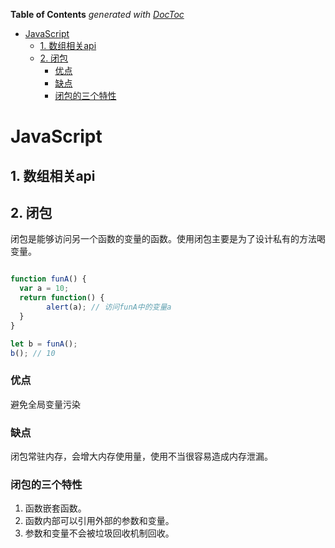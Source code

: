<!-- START doctoc generated TOC please keep comment here to allow auto update -->
<!-- DON'T EDIT THIS SECTION, INSTEAD RE-RUN doctoc TO UPDATE -->
**Table of Contents**  *generated with [DocToc](https://github.com/thlorenz/doctoc)*

- [JavaScript](#javascript)
  - [1. 数组相关api](#1-%E6%95%B0%E7%BB%84%E7%9B%B8%E5%85%B3api)
  - [2. 闭包](#2-%E9%97%AD%E5%8C%85)
    - [优点](#%E4%BC%98%E7%82%B9)
    - [缺点](#%E7%BC%BA%E7%82%B9)
    - [闭包的三个特性](#%E9%97%AD%E5%8C%85%E7%9A%84%E4%B8%89%E4%B8%AA%E7%89%B9%E6%80%A7)

<!-- END doctoc generated TOC please keep comment here to allow auto update -->


# JavaScript
## 1. 数组相关api
## 2. 闭包
闭包是能够访问另一个函数的变量的函数。使用闭包主要是为了设计私有的方法喝变量。
```js

function funA() {
  var a = 10;
  return function() {
        alert(a); // 访问funA中的变量a
  }
}

let b = funA();
b(); // 10
```
### 优点
避免全局变量污染
### 缺点
闭包常驻内存，会增大内存使用量，使用不当很容易造成内存泄漏。
### 闭包的三个特性
1. 函数嵌套函数。
2. 函数内部可以引用外部的参数和变量。
3. 参数和变量不会被垃圾回收机制回收。

